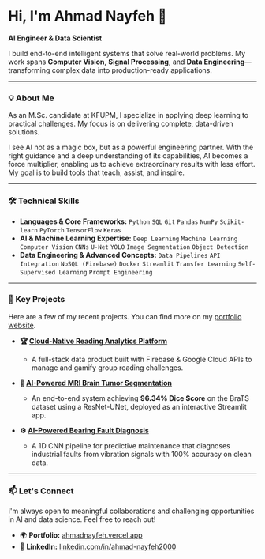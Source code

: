 # Hi, I'm Ahmad Nayfeh 👋
**AI Engineer & Data Scientist**

I build end-to-end intelligent systems that solve real-world problems. My work spans **Computer Vision**, **Signal Processing**, and **Data Engineering**—transforming complex data into production-ready applications.

---

### 💡 About Me
As an M.Sc. candidate at KFUPM, I specialize in applying deep learning to practical challenges. My focus is on delivering complete, data-driven solutions.

I see AI not as a magic box, but as a powerful engineering partner. With the right guidance and a deep understanding of its capabilities, AI becomes a force multiplier, enabling us to achieve extraordinary results with less effort. My goal is to build tools that teach, assist, and inspire.

---

### 🛠️ Technical Skills
- **Languages & Core Frameworks:**
  `Python` `SQL` `Git` `Pandas` `NumPy` `Scikit-learn` `PyTorch` `TensorFlow` `Keras`
- **AI & Machine Learning Expertise:**
  `Deep Learning` `Machine Learning` `Computer Vision` `CNNs` `U-Net` `YOLO` `Image Segmentation` `Object Detection`
- **Data Engineering & Advanced Concepts:**
  `Data Pipelines` `API Integration` `NoSQL (Firebase)` `Docker` `Streamlit` `Transfer Learning` `Self-Supervised Learning` `Prompt Engineering`

---

### 🚀 Key Projects
Here are a few of my recent projects. You can find more on my [portfolio website](https://ahmadnayfeh.vercel.app/).

- **🏆 [Cloud-Native Reading Analytics Platform](https://github.com/Ahmad-Nayfeh/Reading-Tracker-Dashboard-Cloud)**
  - A full-stack data product built with Firebase & Google Cloud APIs to manage and gamify group reading challenges.
  
- **🧠 [AI-Powered MRI Brain Tumor Segmentation](https://github.com/Ahmad-Nayfeh/MRI-Tumor-Segmentation)**
  - An end-to-end system achieving **96.34% Dice Score** on the BraTS dataset using a ResNet-UNet, deployed as an interactive Streamlit app.

- **⚙️ [AI-Powered Bearing Fault Diagnosis](https://github.com/Ahmad-Nayfeh/AI-Bearing-Diagnosis)**
  - A 1D CNN pipeline for predictive maintenance that diagnoses industrial faults from vibration signals with 100% accuracy on clean data.

---

### 📫 Let's Connect
I'm always open to meaningful collaborations and challenging opportunities in AI and data science. Feel free to reach out!

- 🌍 **Portfolio:** [ahmadnayfeh.vercel.app](https://ahmadnayfeh.vercel.app)
- 💼 **LinkedIn:** [linkedin.com/in/ahmad-nayfeh2000](https://www.linkedin.com/in/ahmad-nayfeh2000)
